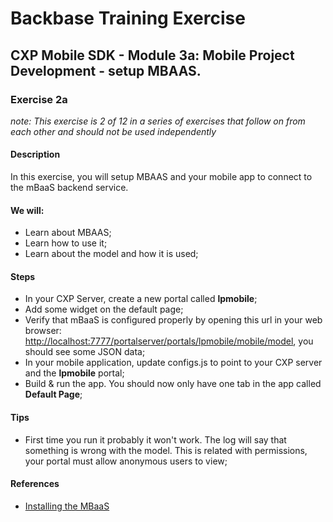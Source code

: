 # Backbase Training Exercise

## CXP Mobile SDK - Module 3a: Mobile Project Development  - setup MBAAS.

### Exercise 2a

_note: This exercise is 2 of 12 in a series of exercises that follow on from each other and should not be used independently_

#### Description

In this exercise, you will setup MBAAS and your mobile app to connect to the mBaaS backend service.

#### We will:
* Learn about MBAAS;
* Learn how to use it;
* Learn about the model and how it is used;

#### Steps

 - In your CXP Server, create a new portal called **lpmobile**;
 - Add some widget on the default page;
 - Verify that mBaaS is configured properly by opening this url in your web browser:
 [http://localhost:7777/portalserver/portals/lpmobile/mobile/model](http://localhost:7777/portalserver/portals/lpmobile/mobile/model), you should see some JSON data;
 - In your mobile application, update configs.js to point to your CXP server and the **lpmobile** portal;
 - Build & run the app. You should now only have one tab in the app called **Default Page**;

#### Tips

* First time you run it probably it won't work. The log will say that something is wrong with the model. This is related with permissions, your portal must allow anonymous users to view;

#### References

 - [Installing the MBaaS](https://my.backbase.com/resources/documentation/mobile-sdk/1.2/mobileapp_install_backend.html)
